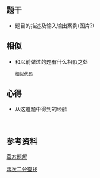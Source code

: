 ## 题干

* 题目的描述及输入输出案例(图片?)



## 相似

* 和以前做过的题有什么相似之处

  ```
  相似代码
  ```

  

## 心得

* 从这道题中得到的经验

​	



## 参考资料

[官方题解](https://leetcode-cn.com/problems/find-first-and-last-position-of-element-in-sorted-array/solution/zai-pai-xu-shu-zu-zhong-cha-zhao-yuan-su-de-di-3-4/)

[两次二分查找](https://leetcode-cn.com/problems/find-first-and-last-position-of-element-in-sorted-array/solution/python3-liang-ci-er-fen-cha-zhao-jian-shao-ni-de-s/)